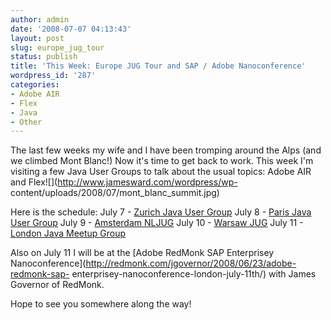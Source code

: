 ```yaml
---
author: admin
date: '2008-07-07 04:13:43'
layout: post
slug: europe_jug_tour
status: publish
title: 'This Week: Europe JUG Tour and SAP / Adobe Nanoconference'
wordpress_id: '287'
categories:
- Adobe AIR
- Flex
- Java
- Other
---
```


The last few weeks my wife and I have been tromping around the Alps (and we
climbed Mont Blanc!) Now it's time to get back to work. This week I'm visiting
a few Java User Groups to talk about the usual topics: Adobe AIR and
Flex![](http://www.jamesward.com/wordpress/wp-
content/uploads/2008/07/mont_blanc_summit.jpg)

Here is the schedule: July 7 - [Zurich Java User
Group](http://www.jugs.ch/html/events/2008/ria_flex.html) July 8 - [Paris Java
User Group](http://www.parisjug.org/xwiki/bin/view/Main/WebHome) July 9 -
[Amsterdam NLJUG](http://www.nljug.org/flex/) July 10 - [Warsaw
JUG](http://groups.google.com/group/warszawa-jug) July 11 - [London Java
Meetup Group](http://java.meetup.com/171/)

Also on July 11 I will be at the [Adobe RedMonk SAP Enterprisey
Nanoconference](http://redmonk.com/jgovernor/2008/06/23/adobe-redmonk-sap-
enterprisey-nanoconference-london-july-11th/) with James Governor of RedMonk.

Hope to see you somewhere along the way!

